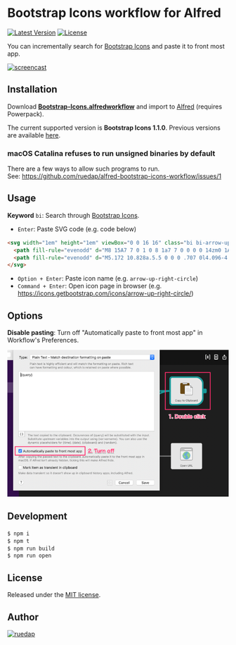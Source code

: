 # Bootstrap Icons workflow for Alfred

[![Latest Version](http://img.shields.io/github/release/ruedap/alfred-bootstrap-icons-workflow.svg?style=flat-square)](https://github.com/ruedap/alfred-bootstrap-icons-workflow/releases/latest)
[![License](http://img.shields.io/badge/license-MIT-blue.svg?style=flat-square)](https://github.com/ruedap/alfred-bootstrap-icons-workflow/blob/main/LICENSE.md)

You can incrementally search for [Bootstrap Icons](https://icons.getbootstrap.com/) and paste it to front most app.

<a href="https://github.com/ruedap/alfred-bootstrap-icons-workflow/releases/latest"><img alt="screencast" src="https://github.com/ruedap/alfred-bootstrap-icons-workflow/raw/assets/images/screencast.gif" width="800"></a>

## Installation

Download **[Bootstrap-Icons.alfredworkflow](https://github.com/ruedap/alfred-bootstrap-icons-workflow/releases/latest)** and import to [Alfred](http://www.alfredapp.com/) (requires Powerpack).

The current supported version is **Bootstrap Icons 1.1.0**. Previous versions are available [here](https://github.com/ruedap/alfred-bootstrap-icons-workflow/releases).

### macOS Catalina refuses to run unsigned binaries by default

There are a few ways to allow such programs to run.  
See: https://github.com/ruedap/alfred-bootstrap-icons-workflow/issues/1

## Usage

**Keyword** `bi`: Search through [Bootstrap Icons](https://icons.getbootstrap.com/).

- `Enter`: Paste SVG code (e.g. code below)

<!-- prettier-ignore-start -->
```html
<svg width="1em" height="1em" viewBox="0 0 16 16" class="bi bi-arrow-up-right-circle" fill="currentColor" xmlns="http://www.w3.org/2000/svg">
  <path fill-rule="evenodd" d="M8 15A7 7 0 1 0 8 1a7 7 0 0 0 0 14zm0 1A8 8 0 1 0 8 0a8 8 0 0 0 0 16z"/>
  <path fill-rule="evenodd" d="M5.172 10.828a.5.5 0 0 0 .707 0l4.096-4.096V9.5a.5.5 0 1 0 1 0V5.525a.5.5 0 0 0-.5-.5H6.5a.5.5 0 0 0 0 1h2.768l-4.096 4.096a.5.5 0 0 0 0 .707z"/>
</svg>
```
<!-- prettier-ignore-end -->

- `Option + Enter`: Paste icon name (e.g. `arrow-up-right-circle`)
- `Command + Enter`: Open icon page in browser (e.g. <https://icons.getbootstrap.com/icons/arrow-up-right-circle/>)

## Options

**Disable pasting**: Turn off "Automatically paste to front most app" in Workflow's Preferences.

<img alt="Disable pasting" src="https://github.com/ruedap/alfred-bootstrap-icons-workflow/raw/assets/images/option-disable-pasting.png" width="800">

## Development

```sh
$ npm i
$ npm t
$ npm run build
$ npm run open
```

## License

Released under the [MIT license](http://ruedap.mit-license.org/2015).

## Author

<a href="https://github.com/ruedap"><img src="https://avatars.githubusercontent.com/u/289671?v=3&s=300" alt="ruedap" title="ruedap" width="100" height="100"></a>

